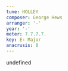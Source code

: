 ```yaml
---
tune: HOLLEY
composer: George Hews
arranger: '-'
year: '-'
meter: 7.7.7.7.
key: E♭ Major
anacrusis: 0
---
```

undefined